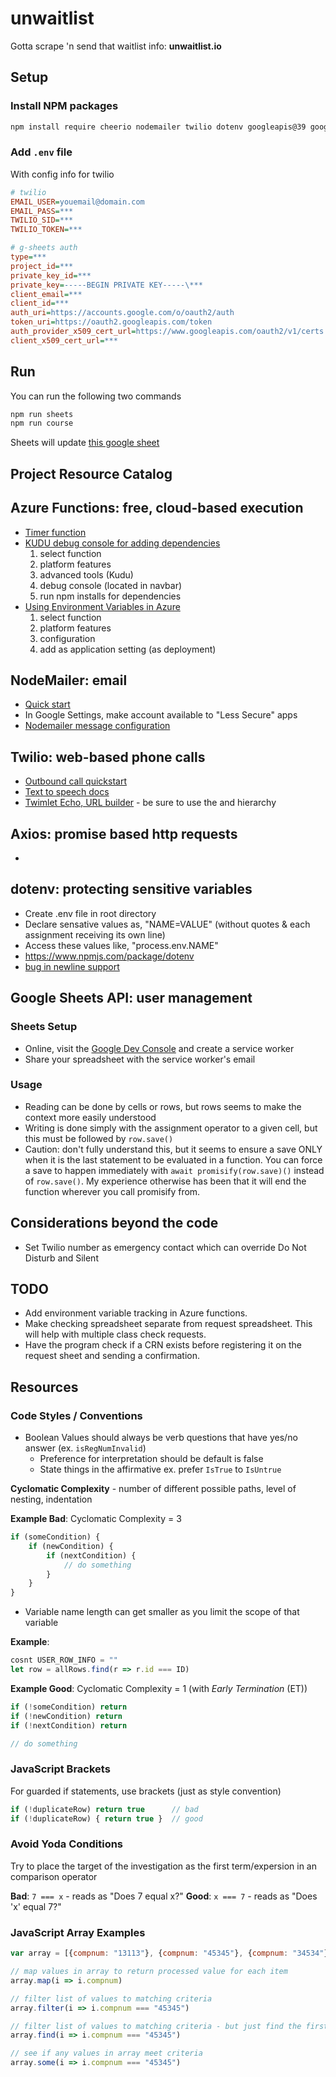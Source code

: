 # unwaitlist

Gotta scrape 'n send that waitlist info: __unwaitlist.io__

## Setup

### Install NPM packages

```bash
npm install require cheerio nodemailer twilio dotenv googleapis@39 google-spreadsheet
```


### Add `.env` file

With config info for twilio

```ini
# twilio
EMAIL_USER=youemail@domain.com
EMAIL_PASS=***
TWILIO_SID=***
TWILIO_TOKEN=***

# g-sheets auth
type=***
project_id=***
private_key_id=***
private_key=-----BEGIN PRIVATE KEY-----\***
client_email=***
client_id=***
auth_uri=https://accounts.google.com/o/oauth2/auth
token_uri=https://oauth2.googleapis.com/token
auth_provider_x509_cert_url=https://www.googleapis.com/oauth2/v1/certs
client_x509_cert_url=***
```



## Run

You can run the following two commands

```bash
npm run sheets
npm run course
```

Sheets will update [this google sheet](https://docs.google.com/spreadsheets/d/1DjsN1HiiS7Iv7lKNucjeoQ6aS0_291JAovZ0LfgOItM/edit?ts=5e121e54)

## Project Resource Catalog

## Azure Functions: free, cloud-based execution

- [Timer function](https://docs.microsoft.com/en-us/azure/azure-functions/functions-bindings-timer)
- [KUDU debug console for adding dependencies](https://blogs.msdn.microsoft.com/benjaminperkins/2014/03/24/using-kudu-with-windows-azure-web-sites/)
    1. select function
    2. platform features
    3. advanced tools (Kudu)
    4. debug console (located in navbar)
    5. run npm installs for dependencies
- [Using Environment Variables in Azure](https://www.freecodecamp.org/news/heres-how-you-can-actually-use-node-environment-variables-8fdf98f53a0a/)
    1. select function
    2. platform features
    3. configuration
    4. add as application setting (as deployment)


## NodeMailer: email

- [Quick start](https://www.w3schools.com/nodejs/nodejs_email.asp)
- In Google Settings, make account available to "Less Secure" apps
- [Nodemailer message configuration](https://nodemailer.com/message/)


## Twilio: web-based phone calls

- [Outbound call quickstart](https://www.twilio.com/docs/voice/quickstart/node?code-sample=code-make-an-outbound-call&code-language=Node.js&code-sdk-version=3.x)
- [Text to speech docs](https://www.twilio.com/docs/voice/twiml/say/text-speech)
- [Twimlet Echo, URL builder](https://www.twilio.com/labs/twimlets/echo) - be sure to use the <Response> and <Say> hierarchy


## Axios: promise based http requests
- 


## dotenv: protecting sensitive variables

- Create .env file in root directory
- Declare sensative values as, "NAME=VALUE" (without quotes & each assignment receiving its own line)
- Access these values like, "process.env.NAME"
- https://www.npmjs.com/package/dotenv
- [bug in newline support](https://github.com/motdotla/dotenv/issues/218#issuecomment-325044380)

## Google Sheets API: user management

### Sheets Setup

- Online, visit the [Google Dev Console](https://console.developers.google.com/apis/dashboard) and create a service worker
- Share your spreadsheet with the service worker's email

### Usage

- Reading can be done by cells or rows, but rows seems to make the context more easily understood
- Writing is done simply with the assignment operator to a given cell, but this must be followed by `row.save()`
- Caution: don't fully understand this, but it seems to ensure a save ONLY when it is the last statement to be evaluated in a function. You can force a save to happen immediately with `await promisify(row.save)()` instead of `row.save()`. My experience otherwise has been that it will end the function wherever you call promisify from.


## Considerations beyond the code

- Set Twilio number as emergency contact which can override Do Not Disturb and Silent

## TODO

- Add environment variable tracking in Azure functions.
- Make checking spreadsheet separate from request spreadsheet. This will help with multiple class check requests.
- Have the program check if a CRN exists before registering it on the request sheet and sending a confirmation.

## Resources

### Code Styles / Conventions

* Boolean Values should always be verb questions that have yes/no answer (ex. `isRegNumInvalid`)
  * Preference for interpretation should be default is false
  * State things in the affirmative ex. prefer `IsTrue` to `IsUntrue`

**Cyclomatic Complexity** - number of different possible paths, level of nesting, indentation

**Example Bad**: Cyclomatic Complexity = 3

```js
if (someCondition) {
    if (newCondition) {
        if (nextCondition) {
            // do something
        }
    }
}
```

* Variable name length can get smaller as you limit the scope of that variable

**Example**:

```js
cosnt USER_ROW_INFO = ""
let row = allRows.find(r => r.id === ID)
```

**Example Good**: Cyclomatic Complexity = 1 (with _Early Termination_ (ET))

```js
if (!someCondition) return
if (!newCondition) return
if (!nextCondition) return

// do something
```

### JavaScript Brackets

For guarded if statements, use brackets (just as style convention)

```js
if (!duplicateRow) return true      // bad
if (!duplicateRow) { return true }  // good
```

### Avoid Yoda Conditions

Try to place the target of the investigation as the first term/expersion in an comparison operator

**Bad**:  `7 === x` - reads as "Does 7 equal x?"
**Good**: `x === 7` - reads as "Does 'x' equal 7?"


### JavaScript Array Examples

```js
var array = [{compnum: "13113"}, {compnum: "45345"}, {compnum: "34534"}]

// map values in array to return processed value for each item
array.map(i => i.compnum)

// filter list of values to matching criteria
array.filter(i => i.compnum === "45345")

// filter list of values to matching criteria - but just find the first record - return record
array.find(i => i.compnum === "45345")

// see if any values in array meet criteria
array.some(i => i.compnum === "45345")
```

